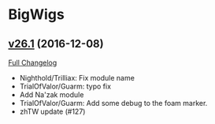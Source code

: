 # BigWigs

## [v26.1](https://github.com/BigWigsMods/BigWigs/tree/v26.1) (2016-12-08) [](#top)
[Full Changelog](https://github.com/BigWigsMods/BigWigs/compare/v26...v26.1)

- Nighthold/Trilliax: Fix module name  
- TrialOfValor/Guarm: typo fix  
- Add Na'zak module  
- TrialOfValor/Guarm: Add some debug to the foam marker.  
- zhTW update (#127)  
